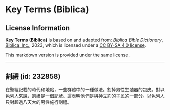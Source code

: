 # Key Terms (Biblica)

## License Information

**Key Terms (Biblica)** is based on and adapted from: _Biblica Bible Dictionary_, [Biblica, Inc.](https://www.biblica.com/), 2023, which is licensed under a [CC BY-SA 4.0 license](https://creativecommons.org/licenses/by-sa/4.0/legalcode.en).

This markdown version is provided under the same license.



--------------------------------

## 割禮 (id: 232858)

在聖經記載的時代和地點，一些群體中的一種做法。割掉男性生殖器的包皮。對以色列人來說，割禮是一個記號。這表明他們是與神立約的子民的一部分。以色列人只對超過八天大的男性施行割禮。


